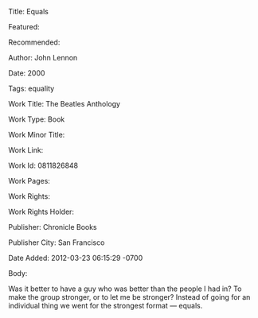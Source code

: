 Title: Equals

Featured: 

Recommended: 

Author: John Lennon

Date: 2000

Tags: equality

Work Title: The Beatles Anthology

Work Type: Book

Work Minor Title:  

Work Link: 

Work Id:  0811826848

Work Pages:  

Work Rights:  

Work Rights Holder:  

Publisher:  Chronicle Books

Publisher City:  San Francisco

Date Added: 2012-03-23 06:15:29 -0700

Body:

Was it better to have a guy who was better than the people I had in? To make the group stronger, or to let me be stronger? Instead of going for an individual thing we went for the strongest format — equals.


